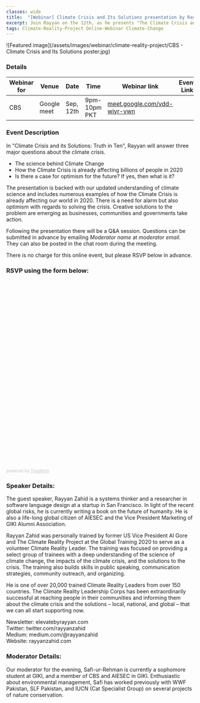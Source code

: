 ```yaml
---
classes: wide
title:  "[Webinar] Climate Crisis and Its Solutions presentation by Rayyan Zahid to the Character Building Society "
excerpt: Join Rayyan on the 12th, as he presents "The Climate Crisis and Its Solutions" to the Character Building Society.
tags: Climate-Reality-Project Online-Webinar Climate-Change
---
```

![Featured image](/assets/images/webinar/climate-reality-project/CBS - Climate Crisis and Its Solutions poster.jpg)

### Details

| Webinar for | Venue       | Date      | Time         | Webinar link                                                  | Event Link | RSVP required | Moderator      | 
|-------------|-------------|-----------|--------------|---------------------------------------------------------------|------------|---------------|----------------| 
| CBS         | Google meet | Sep, 12th | 9pm-10pm PKT | [meet.google.com/vdd-wiyr-vwn](meet.google.com/vdd-wiyr-vwn)  |            | Yes           | Safi-ur-Rehman | 

### Event Description

In "Climate Crisis and its Solutions: Truth in Ten", Rayyan will answer three major questions about the climate crisis.
- The science behind Climate Change
- How the Climate Crisis is already affecting billions of people in 2020
- Is there a case for optimism for the future? If yes, then what is it?

The presentation is backed with our updated understanding of climate science and includes numerous examples of how the Climate Crisis is already affecting our world in 2020. There is a need for alarm but also optimism with regards to solving the crisis. Creative solutions to the problem are emerging as businesses, communities and governments take action.

Following the presentation there will be a Q&A session. Questions can be submitted in advance by emailing *Moderator name* at *moderator email*. They can also be posted in the chat room during the meeting.

There is no charge for this online event, but please RSVP below in advance.

### RSVP using the form below:

<div class="typeform-widget" data-url="https://form.typeform.com/to/KCm59Ivo" style="width: 100%; height: 500px;"></div> <script> (function() { var qs,js,q,s,d=document, gi=d.getElementById, ce=d.createElement, gt=d.getElementsByTagName, id="typef_orm", b="https://embed.typeform.com/"; if(!gi.call(d,id)) { js=ce.call(d,"script"); js.id=id; js.src=b+"embed.js"; q=gt.call(d,"script")[0]; q.parentNode.insertBefore(js,q) } })() </script> <div style="font-family: Sans-Serif;font-size: 12px;color: #999;opacity: 0.5; padding-top: 5px;"> powered by <a href="https://admin.typeform.com/signup?utm_campaign=KCm59Ivo&utm_source=typeform.com-01E8V701QXRC43Y1J88RMVCTYR-free&utm_medium=typeform&utm_content=typeform-embedded-poweredbytypeform&utm_term=EN" style="color: #999" target="_blank">Typeform</a> </div>

### Speaker Details:
The guest speaker, Rayyan Zahid is a systems thinker and a researcher in software language design at a startup in San Francisco. In light of the recent global risks, he is currently writing a book on the future of humanity. He is also a life-long global citizen of AIESEC and the Vice President Marketing of GIKI Alumni Association.

Rayyan Zahid was personally trained by former US Vice President Al Gore and The Climate Reality Project at the Global Training 2020 to serve as a volunteer Climate Reality Leader. The training was focused on providing a select group of trainees with a deep understanding of the science of climate change, the impacts of the climate crisis, and the solutions to the crisis. The training also builds skills in public speaking, communication strategies, community outreach, and organizing.
 
He is one of over 20,000 trained Climate Reality Leaders from over 150 countries. The Climate Reality Leadership Corps has been extraordinarily successful at reaching people in their communities and informing them about the climate crisis and the solutions – local, national, and global – that we can all start supporting now.

Newsletter: elevatebyrayyan.com  
Twitter: twitter.com/rayyanzahid  
Medium: medium.com/@rayyanzahid  
Website: rayyanzahid.com  

### Moderator Details:
Our moderator for the evening, Safi-ur-Rehman is currently a sophomore student at GIKI, and a member of CBS and AIESEC in GIKI. Enthusiastic about environmental management, Safi has worked previously with WWF Pakistan, SLF Pakistan, and IUCN (Cat Specialist Group) on several projects of nature conservation.
